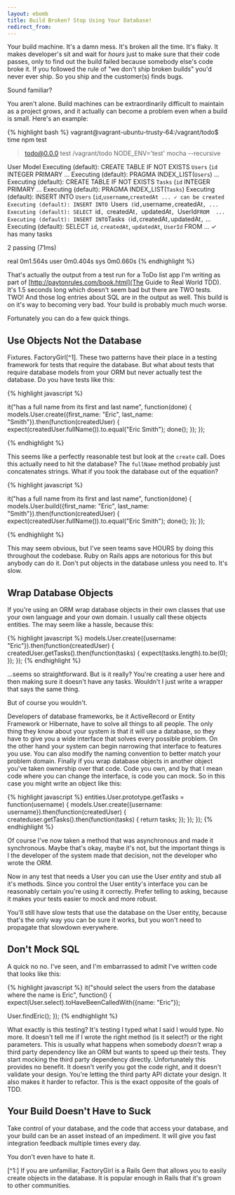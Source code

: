 ```yaml
---
layout: ebomb
title: Build Broken? Stop Using Your Database!
redirect_from:
---
```


Your build machine. It's a damn mess. It's broken all the time. It's flaky. It makes developer's sit and wait for _hours_ just to make sure that their code passes, only to find out the build failed because somebody else's code broke it. If you followed the rule of "we don't ship broken builds" you'd never ever ship. So you ship and the customer(s) finds bugs.

Sound familiar?

You aren't alone. Build machines can be extraordinarily difficult to maintain as a project grows, and it actually can become a problem even when a build is small. Here's an example:

{% highlight bash %}
vagrant@vagrant-ubuntu-trusty-64:/vagrant/todo$ time npm test

> todo@0.0.0 test /vagrant/todo
> NODE_ENV='test' mocha --recursive

  User Model
Executing (default): CREATE TABLE IF NOT EXISTS `Users` (`id` INTEGER PRIMARY ...
Executing (default): PRAGMA INDEX_LIST(`Users`) ...
Executing (default): CREATE TABLE IF NOT EXISTS `Tasks` (`id` INTEGER PRIMARY ...
Executing (default): PRAGMA INDEX_LIST(`Tasks`)
Executing (default): INSERT INTO `Users` (`id`,`username`,`createdAt ...
  ✓ can be created
Executing (default): INSERT INTO `Users` (`id`,`username`,`createdAt`, ...
Executing (default): SELECT `id`, `createdAt`, `updatedAt`, `UserId` FROM  ...
Executing (default): INSERT INTO `Tasks` (`id`,`createdAt`,`updatedAt`,` ...
Executing (default): SELECT `id`, `createdAt`, `updatedAt`, `UserId` FROM  ...
  ✓ has many tasks

2 passing (71ms)

real    0m1.564s
user    0m0.404s
sys     0m0.660s
{% endhighlight %}

That's actually the output from a test run for a ToDo list app I'm writing as part of [http://paytonrules.com/book.html](The Guide to Real World TDD). It's 1.5 seconds long which doesn't seem bad but there are TWO tests. TWO! And those log entries about SQL are in the output as well. This build is on it's way to becoming very bad. Your build is probably much much worse.

Fortunately you can do a few quick things.

## Use Objects Not the Database

Fixtures. FactoryGirl[^1]. These two patterns have their place in a testing framework for tests that require the database. But what about tests that require database models from your ORM but never actually test the database.  Do you have tests like this:

{% highlight javascript %}

it("has a full name from its first and last name", function(done) {
  models.User.create({first_name: "Eric", last_name: "Smith"}).then(function(createdUser) {
    expect(createdUser.fullName()).to.equal("Eric Smith");
    done();
  });
});

{% endhighlight %}

This seems like a perfectly reasonable test but look at the `create` call. Does this actually need to hit the database? The `fullName` method probably just concatenates strings. What if you took the database out of the equation?

{% highlight javascript %}

it("has a full name from its first and last name", function(done) {
  models.User.build({first_name: "Eric", last_name: "Smith"}).then(function(createdUser) {
    expect(createdUser.fullName()).to.equal("Eric Smith");
    done();
  });
});

{% endhighlight %}

This may seem obvious, but I've seen teams save HOURS by doing this throughout the codebase. Ruby on Rails apps are notorious for this but anybody can do it. Don't put objects in the database unless you need to. It's slow.

## Wrap Database Objects

If you're using an ORM wrap database objects in their own classes that use your own language and your own domain. I usually call these objects entities. The may seem like a hassle, because this:

{% highlight javascript %}
models.User.create({username: "Eric"}).then(function(createdUser) {
  createdUser.getTasks().then(function(tasks) {
    expect(tasks.length).to.be(0);
  });
});
{% endhighlight %}

...seems so straightforward. But is it really? You're creating a user here and then making sure it doesn't have any tasks. Wouldn't I just write a wrapper that says the same thing.

But of course you wouldn't.

Developers of database frameworks, be it ActiveRecord or Entity Framework or Hibernate, have to solve all things to all people. The only thing they know about your system is that it will use a database, so they have to give you a wide interface that solves every possible problem. On the other hand your system can begin narrowing that interface to features you use. You can also modify the naming convention to better match your problem domain. Finally if you wrap database objects in another object you've taken ownership over that code. Code you own, and by that I mean code where you can change the interface, is code you can mock. So in this case you might write an object like this:

{% highlight javascript %}
entities.User.prototype.getTasks = function(username) {
  models.User.create({username: username}).then(function(createdUser) {
    createduser.getTasks().then(function(tasks) {
      return tasks;
    });
  });
});
{% endhighlight %}

Of course I've now taken a method that was asynchronous and made it synchronous. Maybe that's okay, maybe it's not, but the important things is I the developer of the system made that decision, not the developer who wrote the ORM.

Now in any test that needs a User you can use the User _entity_ and stub all it's methods. Since you control the User entity's interface you can be reasonably certain you're using it correctly. Prefer telling to asking, because it makes your tests easier to mock and more robust.

You'll still have slow tests that use the database on the User entity, because that's the only way you can be sure it works, but you won't need to propagate that slowdown everywhere.

## Don't Mock SQL

A quick no no. I've seen, and I'm embarrassed to admit I've written code that looks like this:

{% highlight javascript %}
it("should select the users from the database where the name is Eric", function() {
  expect(User.select).toHaveBeenCalledWith({name: "Eric"});

  User.findEric();
});
{% endhighlight %}

What exactly is this testing? It's testing I typed what I said I would type. No more. It doesn't tell me if I wrote the right method (is it select?) or the right parameters. This is usually what happens when somebody _doesn't_ wrap a third party dependency like an ORM but wants to speed up their tests. They start mocking the third party dependency directly. Unfortunately this provides no benefit. It doesn't verify you got the code right, and it doesn't validate your design. You're letting the third party API dictate your design. It also makes it harder to refactor. This is the exact opposite of the goals of TDD.

## Your Build Doesn't Have to Suck

Take control of your database, and the code that access your database, and your build can be an asset instead of an impediment. It will give you fast integration feedback multiple times every day.

You don't even have to hate it.

[^1:] If you are unfamiliar, FactoryGirl is a Rails Gem that allows you to easily create objects in the database. It is popular enough in Rails that it's grown to other communities.
